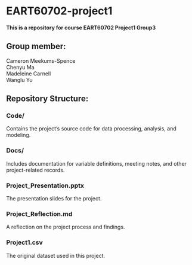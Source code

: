 # EART60702-project1  
**This is a repository for course EART60702 Project1 Group3**  

## Group member:   
Cameron Meekums-Spence  
Chenyu Ma  
Madeleine Carnell  
Wanglu Yu 

## Repository Structure:   
### Code/
Contains the project’s source code for data processing, analysis, and modeling.

### Docs/
Includes documentation for variable definitions, meeting notes, and other project-related records.

### Project_Presentation.pptx
The presentation slides for the project.

### Project_Reflection.md
A reflection on the project process and findings.

### Project1.csv
The original dataset used in this project.
